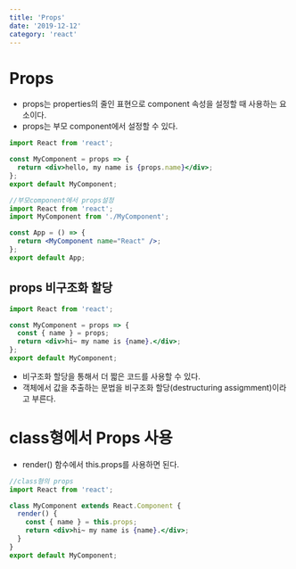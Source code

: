 ```yaml
---
title: 'Props'
date: '2019-12-12'
category: 'react'
---
```


# Props

- props는 properties의 줄인 표현으로 component 속성을 설정할 때 사용하는 요소이다.
- props는 부모 component에서 설정할 수 있다.

```jsx
import React from 'react';

const MyComponent = props => {
  return <div>hello, my name is {props.name}</div>;
};
export default MyComponent;
```

```jsx
//부모component에서 props설정
import React from 'react';
import MyComponent from './MyComponent';

const App = () => {
  return <MyComponent name="React" />;
};
export default App;
```

## props 비구조화 할당

```jsx
import React from 'react';

const MyComponent = props => {
  const { name } = props;
  return <div>hi~ my name is {name}.</div>;
};
export default MyComponent;
```

- 비구조화 할당을 통해서 더 짧은 코드를 사용할 수 있다.
- 객체에서 값을 추출하는 문법을 비구조화 할당(destructuring assigmment)이라고 부른다.

# class형에서 Props 사용

- render() 함수에서 this.props를 사용하면 된다.

```jsx
//class형의 props
import React from 'react';

class MyComponent extends React.Component {
  render() {
    const { name } = this.props;
    return <div>hi~ my name is {name}.</div>;
  }
}
export default MyComponent;
```
